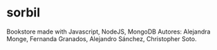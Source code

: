 # sorbil
Bookstore made with Javascript, NodeJS, MongoDB
Autores: Alejandra Monge, Fernanda Granados, Alejandro Sánchez, Christopher Soto.
